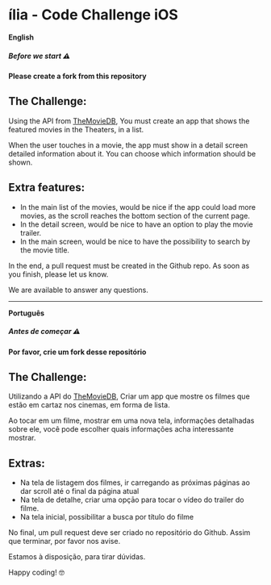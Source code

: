 # ília - Code Challenge iOS

**English**
##### Before we start ⚠️
**Please create a fork from this repository**

## The Challenge:
Using the API from [TheMovieDB](https://developers.themoviedb.org/3/getting-started/introduction), You must create an app that shows the featured movies in the Theaters, in a list.

When the user touches in a movie, the app must show in a detail screen detailed information about it. You can choose which information should be shown.

## Extra features:

- In the main list of the movies, would be nice if the app could load more movies, as the scroll reaches the bottom section of the current page.
- In the detail screen, would be nice to have an option to play the movie trailer.
- In the main screen, would be nice to have the possibility to search by the movie title.

In the end, a pull request must be created in the Github repo. As soon as you finish, please let us know.

We are available to answer any questions.

***

**Português**
##### Antes de começar ⚠️
**Por favor, crie um fork desse repositório**

## The Challenge:
Utilizando a API do [TheMovieDB](https://developers.themoviedb.org/3/getting-started/introduction), Criar um app que mostre os filmes que estão em cartaz nos cinemas, em forma de lista.

Ao tocar em um filme, mostrar em uma nova tela, informações detalhadas sobre ele, você pode escolher quais informações acha interessante mostrar.

## Extras:

- Na tela de listagem dos filmes, ir carregando as próximas páginas ao dar scroll até o final da página atual
- Na tela de detalhe, criar uma opçāo para tocar o vídeo do trailer do filme.
- Na tela inicial, possibilitar a busca por título do filme


No final, um pull request deve ser criado no repositório do Github. Assim que terminar, por favor nos avise.

Estamos à disposição, para tirar dúvidas.

Happy coding! 🤓
